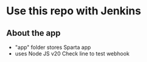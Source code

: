 # Use this repo with Jenkins

## About the app
- "app" folder stores Sparta app
- uses Node JS v20
Check line to test webhook
